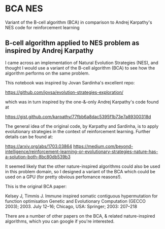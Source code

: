 # BCA NES 
Variant of the B-cell algorithm (BCA) in comparison to Andrej Karpathy's NES code for reinforcement learning

## B-cell algorithm applied to NES problem as inspired by Andrej Karpathy 

I came across an implementation of Natural Evolution Strategies (NES), and thought I would use a variant of the B-cell algorithm (BCA) to see how the algorithm performs on the same problem.

This notebook was inspired by Jovan Sardinha's excellent repo:

https://github.com/jovsa/evolution-strategies-exploration/

which was in turn inspired by the one-&-only Andrej Karpathy's code found at 

https://gist.github.com/karpathy/77fbb6a8dac5395f1b73e7a89300318d

The general idea of the original code, by Karpathy and Sardinha, is to apply evolutionary strategies in the context of reinforcement learning. Further details can be found at:

https://arxiv.org/abs/1703.03864
https://medium.com/beyond-intelligence/reinforcement-learning-or-evolutionary-strategies-nature-has-a-solution-both-8bc80db539b3

It seemed likely that the other nature-inspired algorithms could also be used in this problem domain, so I designed a variant of the BCA which could be used on a GPU (for pretty obvious perfomance reasons!).

This is the original BCA paper:

Kelsey J, Timmis J. Immune inspired somatic contiguous hypermutation for function optimisation Genetic and Evolutionary Computation (GECCO 2003); 2003. July 12–16; Chicago, USA: Springer; 2003: 207–218

There are a number of other papers on the BCA, & related nature-inspired algorithms, which you can google if you're interested.
